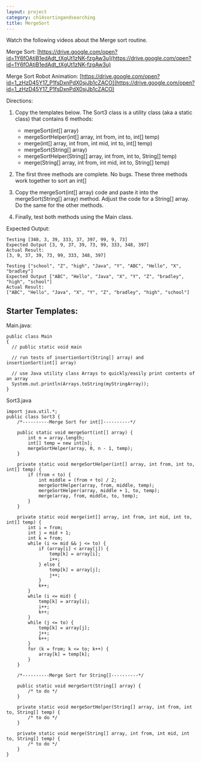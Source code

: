 ```yaml
---
layout: project
category: ch14sortingandsearching
title: MergeSort
---
```


Watch the following videos about the Merge sort routine.

Merge Sort: [https://drive.google.com/open?id=1Y6fOAtjB1edAdt_tXgUt1zNK-fzgAw3u](https://drive.google.com/open?id=1Y6fOAtjB1edAdt_tXgUt1zNK-fzgAw3u)

Merge Sort Robot Animation: [https://drive.google.com/open?id=1_zHzD45Y17_P1fsDxnPdX0sjJb1cZACO](https://drive.google.com/open?id=1_zHzD45Y17_P1fsDxnPdX0sjJb1cZACO)

Directions:

1. Copy the templates below. The Sort3 class is a utility class (aka a static class) that contains 6 methods:
   - mergeSort(int[] array)
   - mergeSortHelper(int[] array, int from, int to, int[] temp)
   - merge(int[] array, int from, int mid, int to, int[] temp)
   - mergeSort(String[] array)
   - mergeSortHelper(String[] array, int from, int to, String[] temp)
   - merge(String[] array, int from, int mid, int to, String[] temp)

2. The first three methods are complete. No bugs. These three methods work together to sort an int[]
3. Copy the mergeSort(int[] array) code and paste it into the mergeSort(String[] array) method. Adjust the code for a String[] array. Do the same for the other methods.
4. Finally, test both methods using the Main class.

Expected Output:
```
Testing [348, 3, 39, 333, 37, 397, 99, 9, 73]
Expected Output [3, 9, 37, 39, 73, 99, 333, 348, 397]
Actual Result:
[3, 9, 37, 39, 73, 99, 333, 348, 397]

Testing ["school", "Z", "high", "Java", "Y", "ABC", "Hello", "X", "bradley"]
Expected Output ["ABC", "Hello", "Java", "X", "Y", "Z", "bradley", "high", "school"]
Actual Result:
["ABC", "Hello", "Java", "X", "Y", "Z", "bradley", "high", "school"]
```

## Starter Templates:

Main.java:
```
public class Main
{
  // public static void main

  // run tests of insertionSort(String[] array) and insertionSort(int[] array)

  // use Java utility class Arrays to quickly/easily print contents of an array
  System.out.println(Arrays.toString(myStringArray));
}
```

Sort3.java
```
import java.util.*;
public class Sort3 {
    /*----------Merge Sort for int[]----------*/

    public static void mergeSort(int[] array) {
        int n = array.length;
        int[] temp = new int[n];
        mergeSortHelper(array, 0, n - 1, temp);
    }

    private static void mergeSortHelper(int[] array, int from, int to, int[] temp) {
        if (from < to) {
            int middle = (from + to) / 2;
            mergeSortHelper(array, from, middle, temp);
            mergeSortHelper(array, middle + 1, to, temp);
            merge(array, from, middle, to, temp);
        }
    }

    private static void merge(int[] array, int from, int mid, int to, int[] temp) {
        int i = from;
        int j = mid + 1;
        int k = from;
        while (i <= mid && j <= to) {
            if (array[i] < array[j]) {
                temp[k] = array[i];
                i++;
            } else {
                temp[k] = array[j];
                j++;
            }
            k++;
        }
        while (i <= mid) {
            temp[k] = array[i];
            i++;
            k++;
        }
        while (j <= to) {
            temp[k] = array[j];
            j++;
            k++;
        }
        for (k = from; k <= to; k++) {
            array[k] = temp[k];
        }
    }

    /*----------Merge Sort for String[]----------*/

    public static void mergeSort(String[] array) {
        /* to do */
    }

    private static void mergeSortHelper(String[] array, int from, int to, String[] temp) {
        /* to do */
    }

    private static void merge(String[] array, int from, int mid, int to, String[] temp) {
        /* to do */
    }
}
```

